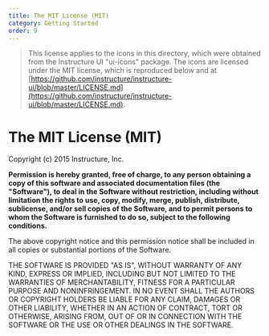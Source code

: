 ```yaml
---
title: The MIT License (MIT)
category: Getting Started
order: 9
---
```


> This license applies to the icons in this directory, which were obtained from the Instructure UI "ui-icons" package. The icons are licensed under the MIT license, which is reproduced below and at [https://github.com/instructure/instructure-ui/blob/master/LICENSE.md](https://github.com/instructure/instructure-ui/blob/master/LICENSE.md).

# The MIT License (MIT)

Copyright (c) 2015 Instructure, Inc.

**Permission is hereby granted, free of charge, to any person obtaining a copy
of this software and associated documentation files (the "Software"), to deal
in the Software without restriction, including without limitation the rights
to use, copy, modify, merge, publish, distribute, sublicense, and/or sell
copies of the Software, and to permit persons to whom the Software is
furnished to do so, subject to the following conditions.**

The above copyright notice and this permission notice shall be included in all
copies or substantial portions of the Software.

THE SOFTWARE IS PROVIDED "AS IS", WITHOUT WARRANTY OF ANY KIND, EXPRESS OR
IMPLIED, INCLUDING BUT NOT LIMITED TO THE WARRANTIES OF MERCHANTABILITY,
FITNESS FOR A PARTICULAR PURPOSE AND NONINFRINGEMENT. IN NO EVENT SHALL THE
AUTHORS OR COPYRIGHT HOLDERS BE LIABLE FOR ANY CLAIM, DAMAGES OR OTHER
LIABILITY, WHETHER IN AN ACTION OF CONTRACT, TORT OR OTHERWISE, ARISING FROM,
OUT OF OR IN CONNECTION WITH THE SOFTWARE OR THE USE OR OTHER DEALINGS IN THE
SOFTWARE.
